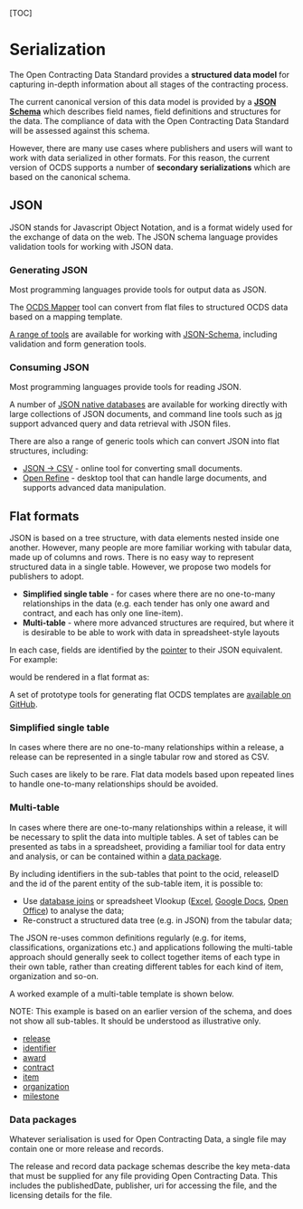 [TOC]

# Serialization

<span class="lead">The Open Contracting Data Standard provides a **structured data model** for capturing in-depth information about all stages of the contracting process.</span>

<span class="lead">The current canonical version of this data model is provided by a **[JSON Schema](../../schema/release)** which describes field names, field definitions and structures for the data. The compliance of data with the Open Contracting Data Standard will be assessed against this schema.</span>

However, there are many use cases where publishers and users will want to work with data serialized in other formats. For this reason, the current version of OCDS supports a number of **secondary serializations** which are based on the canonical schema.

## JSON

JSON stands for Javascript Object Notation, and is a format widely used for the exchange of data on the web. The JSON schema language provides validation tools for working with JSON data.

### Generating JSON
Most programming languages provide tools for output data as JSON. 

The [OCDS Mapper](https://github.com/open-contracting/mapper) tool can convert from flat files to structured OCDS data based on a mapping template. 

[A range of tools](http://json-schema.org/implementations.html) are available for working with [JSON-Schema](http://json-schema.org/), including validation and form generation tools. 

### Consuming JSON
Most programming languages provide tools for reading JSON.

A number of [JSON native databases](http://en.wikipedia.org/wiki/NoSQL) are available for working directly with large collections of JSON documents, and command line tools such as [jq](http://stedolan.github.io/jq/) support advanced query and data retrieval with JSON files.

There are also a range of generic tools which can convert JSON into flat structures, including:

* [JSON -> CSV](http://konklone.io/json/) - online tool for converting small documents.
* [Open Refine](http://openrefine.org/) - desktop tool that can handle large documents, and supports advanced data manipulation.

## Flat formats

JSON is based on a tree structure, with data elements nested inside one another. However, many people are more familiar working with tabular data, made up of columns and rows. There is no easy way to represent structured data in a single table. However, we propose two models for publishers to adopt. 

* **Simplified single table** - for cases where there are no one-to-many relationships in the data (e.g. each tender has only one award and contract, and each has only one line-item).
* **Multi-table** - where more advanced structures are required, but where it is desirable to be able to work with data in spreadsheet-style layouts

In each case, fields are identified by the [pointer](http://tools.ietf.org/html/rfc6901) to their JSON equivalent. For example:

<div class="include-json" data-src="standard/example/serialization-flat.json"></div>

would be rendered in a flat format as:

<div class="include-csv" data-src="standard/example/serialization-flat.csv" data-table-class="table table-striped schema-table"></div>

A set of prototype tools for generating flat OCDS templates are [available on GitHub](https://github.com/open-contracting/flattening-ocds).

### Simplified single table 

In cases where there are no one-to-many relationships within a release, a release can be represented in a single tabular row and stored as CSV. 

Such cases are likely to be rare. Flat data models based upon repeated lines to handle one-to-many relationships should be avoided. 

### Multi-table

In cases where there are one-to-many relationships within a release, it will be necessary to split the data into multiple tables. A set of tables can be presented as tabs in a spreadsheet, providing a familiar tool for data entry and analysis, or can be contained within a [data package](http://dataprotocols.org/data-packages/). 

By including identifiers in the sub-tables that point to the ocid, releaseID and the id of the parent entity of the sub-table item, it is possible to:

* Use [database joins](http://en.wikipedia.org/wiki/Join_%28SQL%29) or spreadsheet Vlookup ([Excel](http://office.microsoft.com/en-gb/excel-help/vlookup-HP005209335.aspx), [Google Docs](https://support.google.com/docs/answer/3093318?hl=en), [Open Office](https://wiki.openoffice.org/wiki/Documentation/How_Tos/Calc:_VLOOKUP_function)) to analyse the data;
* Re-construct a structured data tree (e.g. in JSON) from the tabular data;

The JSON re-uses common definitions regularly (e.g. for items, classifications, organizations etc.) and applications following the multi-table approach should generally seek to collect together items of each type in their own table, rather than creating different tables for each kind of item, organization and so-on.

A worked example of a multi-table template is shown below.

NOTE: This example is based on an earlier version of the schema, and does not show all sub-tables. It should be understood as illustrative only.

<div class="tabbable">
    <ul class="nav nav-tabs">
        <li class="active"><a href="#release" data-toggle="tab">release</a></li>
        <li><a href="#identifier" data-toggle="tab">identifier</a></li>
        <li><a href="#award" data-toggle="tab">award</a></li>
        <li><a href="#contract" data-toggle="tab">contract</a></li>
        <li><a href="#item" data-toggle="tab">item</a></li>
        <li><a href="#organization" data-toggle="tab">organization</a></li>
        <li><a href="#milestone" data-toggle="tab">milestone</a></li>
    </ul>
    <div class="tab-content">
        <div class="tab-pane active" id="release">
            <div class="include-csv" data-src="standard/example/flat/release.csv" data-table-class="table table-striped schema-table"></div>
        </div>
        <div class="tab-pane" id="identifier">
            <div class="include-csv" data-src="standard/example/flat/Identifier.csv" data-table-class="table table-striped schema-table"></div>
        </div>
        <div class="tab-pane" id="award">
            <div class="include-csv" data-src="standard/example/flat/Award.csv" data-table-class="table table-striped schema-table"></div>
        </div>
        <div class="tab-pane" id="contract">
            <div class="include-csv" data-src="standard/example/flat/Contract.csv" data-table-class="table table-striped schema-table"></div>
        </div>
        <div class="tab-pane" id="item">
            <div class="include-csv" data-src="standard/example/flat/Item.csv" data-table-class="table table-striped schema-table"></div>
        </div>
        <div class="tab-pane" id="organization">
            <div class="include-csv" data-src="standard/example/flat/Organization.csv" data-table-class="table table-striped schema-table"></div>
        </div>
        <div class="tab-pane" id="milestone">
            <div class="include-csv" data-src="standard/example/flat/Milestone.csv" data-table-class="table table-striped schema-table"></div>
        </div>
    </div>
</div>


### Data packages

Whatever serialisation is used for Open Contracting Data, a single file may contain one or more release and records.

The release and record data package schemas describe the key meta-data that must be supplied for any file providing Open Contracting Data. This includes the publishedDate, publisher, uri for accessing the file, and the licensing details for the file.


